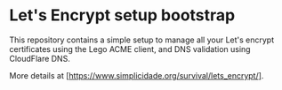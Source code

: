 # Let's Encrypt setup bootstrap

This repository contains a simple setup to manage all your Let's encrypt certificates using the Lego ACME client, and DNS validation using CloudFlare DNS.

More details at [https://www.simplicidade.org/survival/lets_encrypt/].


